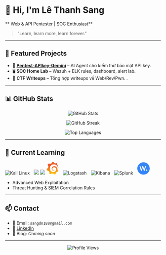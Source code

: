 # 👋 Hi, I'm **Lê Thanh Sang**

** Web & API Pentester | SOC Enthusiast**

> "Learn, learn more, learn forever."

---

## 🚀 Featured Projects

* 🔐 **[Pentest-APIkey-Gemini](https://github.com/lethanhsang188/Pentest-APIkey-Gemini)** – AI Agent cho kiểm thử bảo mật API key.
* 🖥️ **SOC Home Lab** – Wazuh + ELK rules, dashboard, alert lab.
* 🧩 **CTF Writeups** – Tổng hợp writeups về Web/Rev/Pwn.
.

---

## 📊 GitHub Stats

<p align="center">
  <img src="https://github-readme-stats.vercel.app/api?username=lethanhsang188&show_icons=true&theme=radical" alt="GitHub Stats" />
</p>

<p align="center">
  <img src="https://github-readme-streak-stats.herokuapp.com/?user=lethanhsang188&theme=radical" alt="GitHub Streak" />
</p>

<p align="center">
  <img src="https://github-readme-stats.vercel.app/api/top-langs/?username=lethanhsang188&layout=compact&theme=radical" alt="Top Languages" />
</p>

---

## 🌱 Current Learning

<p align="left">
<img src="https://www.kali.org/images/kali-logo.svg" alt="Kali Linux" width="50" style="margin-right:10px;"/>
<img src="https://img.shields.io/badge/Metasploit-4E2A8E?style=for-the-badge&logo=metasploit&logoColor=white" />
<img src="https://img.shields.io/badge/Burp%20Suite-FD7E14?style=for-the-badge&logo=burpsuite&logoColor=white" />

<img src="https://raw.githubusercontent.com/grafana/grafana/main/public/img/grafana_icon.svg" alt="Grafana" width="40" style="margin-right:10px;"/>
<img src="https://raw.githubusercontent.com/gilbarbara/logos/master/logos/logstash.svg" alt="Logstash" width="50" style="margin-right:10px;"/>
<img src="https://raw.githubusercontent.com/gilbarbara/logos/master/logos/kibana.svg" alt="Kibana" width="50" style="margin-right:10px;"/>
<img src="https://raw.githubusercontent.com/gilbarbara/logos/master/logos/splunk.svg" alt="Splunk" width="60" style="margin-right:10px;"/>
<svg xmlns="http://www.w3.org/2000/svg" viewBox="0 0 48 48" width="40" style="margin-right:10px;">
  <path fill="#3585f8" d="M24 0C10.971 0 0 10.971 0 24s10.629 24 24 24 24-10.629 24-24S37.029 0 24 0m1.371 32.914-4.114-13.029-4.114 13.029h-3.086L8.571 14.743H12l3.771 12.343 3.772-12.343h3.086l3.77 12.343 3.772-12.343H33.6l-5.143 18.171zm10.971.343c-1.714 0-2.743-1.372-2.743-2.743 0-1.714 1.372-2.743 2.743-2.743 1.372 0 2.743 1.371 2.743 2.743s-1.028 2.743-2.743 2.743"/>
</svg>

</p>

* Advanced Web Exploitation  
* Threat Hunting & SIEM Correlation Rules  

---

## 📫 Contact

* 📧 Email: `sangdn188@gmail.com`
* 💼 [LinkedIn](https://www.linkedin.com/in/l%C3%AA-thanh-sang-439400319/)
* 📝 Blog: *Coming soon*

---

<p align="center">
  <img src="https://komarev.com/ghpvc/?username=lethanhsang188&color=blue" alt="Profile Views" />
</p>
